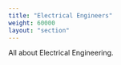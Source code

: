 ```yaml
---
title: "Electrical Engineers"
weight: 60000
layout: "section"
---
```


All about Electrical Engineering.

